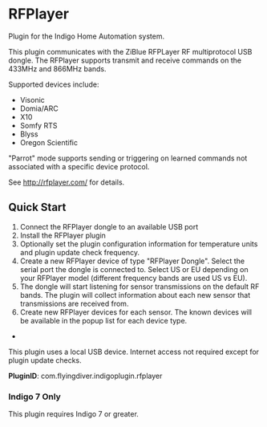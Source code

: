 # RFPlayer

Plugin for the Indigo Home Automation system.

This plugin communicates with the ZiBlue RFPLayer RF multiprotocol USB dongle.  The RFPlayer supports transmit and receive commands on the 433MHz and 866MHz bands.

Supported devices include:
	
* Visonic
* Domia/ARC
* X10
* Somfy RTS
* Blyss
* Oregon Scientific

"Parrot" mode supports sending or triggering on learned commands not associated with a specific device protocol.
	
See http://rfplayer.com/ for details.

## Quick Start

1. Connect the RFPlayer dongle to an available USB port
1. Install the RFPlayer plugin
1. Optionally set the plugin configuration information for temperature units and plugin update check frequency.
2. Create a new RFPlayer device of type "RFPlayer Dongle".  Select the serial port the dongle is connected to.  Select US or EU depending on your RFPlayer model (different frequency bands are used US vs EU).
3. The dongle will start listening for sensor transmissions on the default RF bands.  The plugin will collect information about each new sensor that transmissions are received from.
4. Create new RFPlayer devices for each sensor.  The known devices will be available in the popup list for each device type.



-

This plugin uses a local USB device.  Internet access not required except for plugin update checks.


**PluginID**: com.flyingdiver.indigoplugin.rfplayer

### Indigo 7 Only

This plugin requires Indigo 7 or greater.

